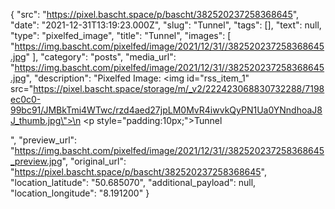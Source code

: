 {
  "src": "https://pixel.bascht.space/p/bascht/382520237258368645",
  "date": "2021-12-31T13:19:23.000Z",
  "slug": "Tunnel",
  "tags": [],
  "text": null,
  "type": "pixelfed_image",
  "title": "Tunnel",
  "images": [
    "https://img.bascht.com/pixelfed/image/2021/12/31//382520237258368645.jpg"
  ],
  "category": "posts",
  "media_url": "https://img.bascht.com/pixelfed/image/2021/12/31//382520237258368645.jpg",
  "description": "Pixelfed Image: <img id=\"rss_item_1\" src=\"https://pixel.bascht.space/storage/m/_v2/222423068830732288/7198ec0c0-99bc91/JMBkTmi4WTwc/rzd4aed27jpLM0MvR4iwvkQyPN1Ua0YNndhoaJ8J_thumb.jpg\">\n            <p style=\"padding:10px;\">Tunnel</p>",
  "preview_url": "https://img.bascht.com/pixelfed/image/2021/12/31//382520237258368645_preview.jpg",
  "original_url": "https://pixel.bascht.space/p/bascht/382520237258368645",
  "location_latitude": "50.685070",
  "additional_payload": null,
  "location_longitude": "8.191200"
}